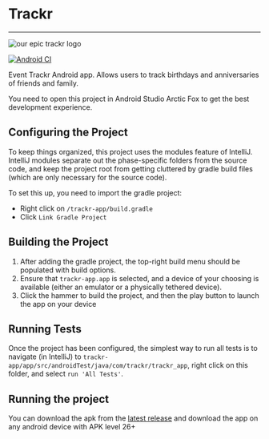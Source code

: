 # Trackr

--------------------------

![our epic trackr logo](https://i.imgur.com/CqHlNde.png)

[![Android CI](https://github.com/CSC207-UofT/course-project-trackr/actions/workflows/android.yml/badge.svg)](https://github.com/CSC207-UofT/course-project-trackr/actions/workflows/android.yml)

Event Trackr Android app. Allows users to track birthdays and anniversaries of friends and family. 

You need to open this project in Android Studio Arctic Fox to get the best development experience.

## Configuring the Project

To keep things organized, this project uses the modules feature of IntelliJ. IntelliJ modules separate out the
phase-specific folders from the source code, and keep the project root from getting cluttered by gradle build files 
(which are only necessary for the source code).

To set this up, you need to import the gradle project:

- Right click on `/trackr-app/build.gradle`
- Click `Link Gradle Project`

## Building the Project

1. After adding the gradle project, the top-right build menu should be populated with build options. 
2. Ensure that `trackr-app.app` is selected, and a device of your choosing is available (either an emulator or a physically tethered device).
3. Click the hammer to build the project, and then the play button to launch the app on your device 

## Running Tests

Once the project has been configured, the simplest way to run all tests is to navigate (in IntelliJ)
to `trackr-app/app/src/androidTest/java/com/trackr/trackr_app`, right click on this folder, and select `run 'All Tests'`.

## Running the project

You can download the apk from the [latest release](https://github.com/CSC207-UofT/course-project-trackr/releases) and download the app on any android device with APK level 26+
